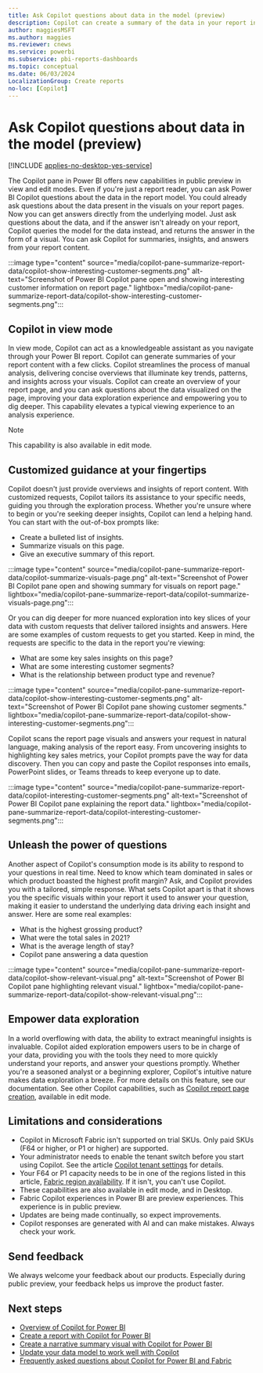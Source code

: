 ```yaml
---
title: Ask Copilot questions about data in the model (preview) 
description: Copilot can create a summary of the data in your report in the Copilot pane.
author: maggiesMSFT
ms.author: maggies
ms.reviewer: cnews
ms.service: powerbi
ms.subservice: pbi-reports-dashboards
ms.topic: conceptual
ms.date: 06/03/2024
LocalizationGroup: Create reports
no-loc: [Copilot]
---
```


# Ask Copilot questions about data in the model (preview)

[!INCLUDE [applies-no-desktop-yes-service](../includes/applies-no-desktop-yes-service.md)]

 The Copilot pane in Power BI offers new capabilities in public preview in view and edit modes. Even if you're just a report reader, you can ask Power BI Copilot questions about the data in the report model. You could already ask questions about the data present in the visuals on your report pages. Now you can get answers directly from the underlying model. Just ask questions about the data, and if the answer isn't already on your report, Copilot queries the model for the data instead, and returns the answer in the form of a visual. You can ask Copilot for summaries, insights, and answers from your report content.

:::image type="content" source="media/copilot-pane-summarize-report-data/copilot-show-interesting-customer-segments.png" alt-text="Screenshot of Power BI Copilot pane open and showing interesting customer information on report page." lightbox="media/copilot-pane-summarize-report-data/copilot-show-interesting-customer-segments.png":::

## Copilot in view mode

In view mode, Copilot can act as a knowledgeable assistant as you navigate through your Power BI report. Copilot can generate summaries of your report content with a few clicks. Copilot streamlines the process of manual analysis, delivering concise overviews that illuminate key trends, patterns, and insights across your visuals. Copilot can create an overview of your report page, and you can ask questions about the data visualized on the page, improving your data exploration experience and empowering you to dig deeper. This capability elevates a typical viewing experience to an analysis experience.

> [!NOTE]
> This capability is also available in edit mode.

## Customized guidance at your fingertips 

Copilot doesn't just provide overviews and insights of report content. With customized requests, Copilot tailors its assistance to your specific needs, guiding you through the exploration process. Whether you're unsure where to begin or you're seeking deeper insights, Copilot can lend a helping hand.  You can start with the out-of-box prompts like:

- Create a bulleted list of insights.
- Summarize visuals on this page.
- Give an executive summary of this report.
 
:::image type="content" source="media/copilot-pane-summarize-report-data/copilot-summarize-visuals-page.png" alt-text="Screenshot of Power BI Copilot pane open and showing summary for visuals on report page." lightbox="media/copilot-pane-summarize-report-data/copilot-summarize-visuals-page.png":::

Or you can dig deeper for more nuanced exploration into key slices of your data with custom requests that deliver tailored insights and answers.  Here are some examples of custom requests to get you started. Keep in mind, the requests are specific to the data in the report you're viewing:

- What are some key sales insights on this page?
- What are some interesting customer segments?
- What is the relationship between product type and revenue?

:::image type="content" source="media/copilot-pane-summarize-report-data/copilot-show-interesting-customer-segments.png" alt-text="Screenshot of Power BI Copilot pane showing customer segments." lightbox="media/copilot-pane-summarize-report-data/copilot-show-interesting-customer-segments.png":::

Copilot scans the report page visuals and answers your request in natural language, making analysis of the report easy.  From uncovering insights to highlighting key sales metrics, your Copilot prompts pave the way for data discovery. Then you can copy and paste the Copilot responses into emails, PowerPoint slides, or Teams threads to keep everyone up to date.

:::image type="content" source="media/copilot-pane-summarize-report-data/copilot-interesting-customer-segments.png" alt-text="Screenshot of Power BI Copilot pane explaining the report data." lightbox="media/copilot-pane-summarize-report-data/copilot-interesting-customer-segments.png":::

## Unleash the power of questions 

Another aspect of Copilot's consumption mode is its ability to respond to your questions in real time. Need to know which team dominated in sales or which product boasted the highest profit margin? Ask, and Copilot provides you with a tailored, simple response. What sets Copilot apart is that it shows you the specific visuals within your report it used to answer your question, making it easier to understand the underlying data driving each insight and answer. Here are some real examples: 

- What is the highest grossing product?
- What were the total sales in 2021?
- What is the average length of stay?
- Copilot pane answering a data question

:::image type="content" source="media/copilot-pane-summarize-report-data/copilot-show-relevant-visual.png" alt-text="Screenshot of Power BI Copilot pane highlighting relevant visual." lightbox="media/copilot-pane-summarize-report-data/copilot-show-relevant-visual.png":::

## Empower data exploration 

In a world overflowing with data, the ability to extract meaningful insights is invaluable. Copilot aided exploration empowers users to be in charge of your data, providing you with the tools they need to more quickly understand your reports, and answer your questions promptly. Whether you're a seasoned analyst or a beginning explorer, Copilot's intuitive nature makes data exploration a breeze.  For more details on this feature, see our documentation. See other Copilot capabilities, such as [Copilot report page creation](copilot-create-desktop-report.md), available in edit mode. 

## Limitations and considerations

- Copilot in Microsoft Fabric isn't supported on trial SKUs. Only paid SKUs (F64 or higher, or P1 or higher) are supported. 
- Your administrator needs to enable the tenant switch before you start using Copilot. See the article [Copilot tenant settings](/fabric/admin/service-admin-portal-copilot) for details.
- Your F64 or P1 capacity needs to be in one of the regions listed in this article, [Fabric region availability](/fabric/admin/region-availability). If it isn't, you can't use Copilot.  
- These capabilities are also available in edit mode, and in Desktop.
- Fabric Copilot experiences in Power BI are preview experiences.  This experience is in public preview.
- Updates are being made continually, so expect improvements.
- Copilot responses are generated with AI and can make mistakes. Always check your work.

## Send feedback

We always welcome your feedback about our products. Especially during public preview, your feedback helps us improve the product faster.

## Next steps

- [Overview of Copilot for Power BI](copilot-introduction.md)
- [Create a report with Copilot for Power BI](copilot-create-report-service.md)
- [Create a narrative summary visual with Copilot for Power BI](copilot-create-narrative.md)
- [Update your data model to work well with Copilot](copilot-evaluate-data.md)
- [Frequently asked questions about Copilot for Power BI and Fabric](/fabric/get-started/copilot-faq-fabric)
